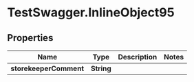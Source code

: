 # TestSwagger.InlineObject95

## Properties

Name | Type | Description | Notes
------------ | ------------- | ------------- | -------------
**storekeeperComment** | **String** |  | 


